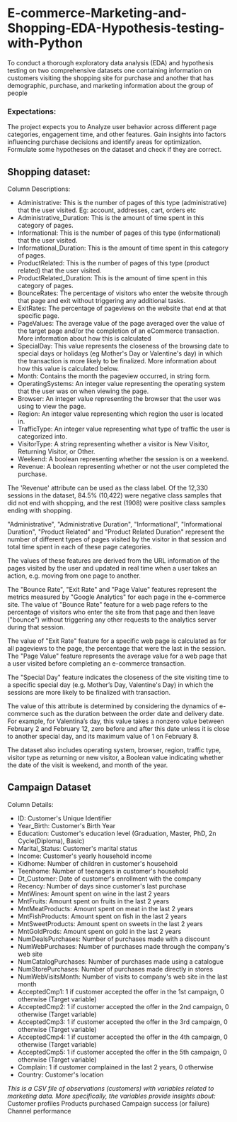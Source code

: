 # E-commerce-Marketing-and-Shopping-EDA-Hypothesis-testing-with-Python

To conduct a thorough exploratory data analysis (EDA) and hypothesis testing on two comprehensive datasets one containing information on customers visiting the shopping site for purchase and another that has demographic, purchase, and marketing information about the group of people

### Expectations:
The project expects you to Analyze user behavior across different page categories, engagement time, and other features. Gain insights into factors influencing purchase decisions and identify areas for optimization. Formulate some hypotheses on the dataset and check if they are correct.

## Shopping dataset:
Column Descriptions:
- Administrative: This is the number of pages of this type (administrative) that the user visited. Eg: account, addresses, cart, orders etc
- Administrative_Duration: This is the amount of time spent in this category of pages.
- Informational: This is the number of pages of this type (informational) that the user visited.
- Informational_Duration: This is the amount of time spent in this category of pages.
- ProductRelated: This is the number of pages of this type (product related) that the user visited.
- ProductRelated_Duration: This is the amount of time spent in this category of pages.
- BounceRates: The percentage of visitors who enter the website through that page and exit without triggering any additional tasks.
- ExitRates: The percentage of pageviews on the website that end at that specific page.
- PageValues: The average value of the page averaged over the value of the target page and/or the completion of an eCommerce transaction.
More information about how this is calculated
- SpecialDay: This value represents the closeness of the browsing date to special days or holidays (eg Mother's Day or Valentine's day) in which the transaction is more likely to be finalized. More information 
about how this value is calculated below.
- Month: Contains the month the pageview occurred, in string form.
- OperatingSystems: An integer value representing the operating system that the user was on when viewing the page.
- Browser: An integer value representing the browser that the user was using to view the page.
- Region: An integer value representing which region the user is located in.
- TrafficType: An integer value representing what type of traffic the user is categorized into.
- VisitorType: A string representing whether a visitor is New Visitor, Returning Visitor, or Other.
- Weekend: A boolean representing whether the session is on a weekend.
- Revenue: A boolean representing whether or not the user completed the purchase.

The 'Revenue' attribute can be used as the class label. Of the 12,330 sessions in the dataset, 84.5% (10,422) were negative class samples that did not end with shopping, and the rest (1908) were positive class samples ending with shopping.

"Administrative", "Administrative Duration", "Informational", "Informational Duration", "Product Related" and "Product Related Duration" represent the number of different types of pages visited by the visitor in that session and total time spent in each of these page categories.

The values of these features are derived from the URL information of the pages visited by the user and updated in real time when a user takes an action, e.g. moving from one page to another.

The "Bounce Rate", "Exit Rate" and "Page Value" features represent the metrics measured by "Google Analytics" for each page in the e-commerce site. The value of "Bounce Rate" feature for a web page refers to the percentage of visitors who enter the site from that page and then leave ("bounce") without triggering any other requests to the analytics server during that session.

The value of "Exit Rate" feature for a specific web page is calculated as for all pageviews to the page, the percentage that were the last in the session. The "Page Value" feature represents the average value for a web page that a user visited before completing an e-commerce transaction.

The "Special Day" feature indicates the closeness of the site visiting time to a specific special day (e.g. Mother’s Day, Valentine's Day) in which the sessions are more likely to be finalized with transaction.

The value of this attribute is determined by considering the dynamics of e-commerce such as the duration between the order date and delivery date. For example, for Valentina’s day, this value takes a nonzero value between February 2 and February 12, zero before and after this date unless it is close to another special day, and its maximum value of 1 on February 8.

The dataset also includes operating system, browser, region, traffic type, visitor type as returning or new visitor, a Boolean value indicating whether the date of the visit is weekend, and month of the year.

## Campaign Dataset
Column Details:
- ID: Customer's Unique Identifier
- Year_Birth: Customer's Birth Year
- Education: Customer's education level (Graduation, Master, PhD, 2n Cycle(Diploma), Basic)
- Marital_Status: Customer's marital status
- Income: Customer's yearly household income
- Kidhome: Number of children in customer's household
- Teenhome: Number of teenagers in customer's household
- Dt_Customer: Date of customer's enrollment with the company
- Recency: Number of days since customer's last purchase
- MntWines: Amount spent on wine in the last 2 years
- MntFruits: Amount spent on fruits in the last 2 years
- MntMeatProducts: Amount spent on meat in the last 2 years
- MntFishProducts: Amount spent on fish in the last 2 years
- MntSweetProducts: Amount spent on sweets in the last 2 years
- MntGoldProds: Amount spent on gold in the last 2 years
- NumDealsPurchases: Number of purchases made with a discount
- NumWebPurchases: Number of purchases made through the company's web site
- NumCatalogPurchases: Number of purchases made using a catalogue
- NumStorePurchases: Number of purchases made directly in stores
- NumWebVisitsMonth: Number of visits to company's web site in the last month
- AcceptedCmp1: 1 if customer accepted the offer in the 1st campaign, 0 otherwise (Target variable)
- AcceptedCmp2: 1 if customer accepted the offer in the 2nd campaign, 0 otherwise (Target variable)
- AcceptedCmp3: 1 if customer accepted the offer in the 3rd campaign, 0 otherwise (Target variable)
- AcceptedCmp4: 1 if customer accepted the offer in the 4th campaign, 0 otherwise (Target variable)
- AcceptedCmp5: 1 if customer accepted the offer in the 5th campaign, 0 otherwise (Target variable)
- Complain: 1 if customer complained in the last 2 years, 0 otherwise
- Country: Customer's location

*This is a CSV file of observations (customers) with variables related to marketing data. More specifically, the variables provide insights about:*
Customer profiles
Products purchased
Campaign success (or failure)
Channel performance



